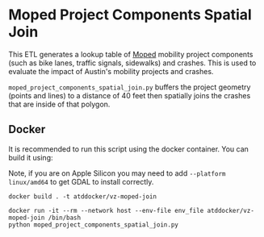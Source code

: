 # Moped Project Components Spatial Join

This ETL generates a lookup table of [Moped](https://github.com/cityofaustin/atd-moped/) mobility project components (such as bike lanes, traffic signals, sidewalks) and crashes. This is used to evaluate the impact of Austin's
mobility projects and crashes.

`moped_project_components_spatial_join.py` buffers the project geometry (points and lines) to a distance of 40 feet
then spatially joins the crashes that are inside of that polygon.

## Docker

It is recommended to run this script using the docker container. You can build it using:

Note, if you are on Apple Silicon you may need to add `--platform linux/amd64` to get GDAL to install correctly.

```
docker build . -t atddocker/vz-moped-join
```

```
docker run -it --rm --network host --env-file env_file atddocker/vz-moped-join /bin/bash
python moped_project_components_spatial_join.py
```
